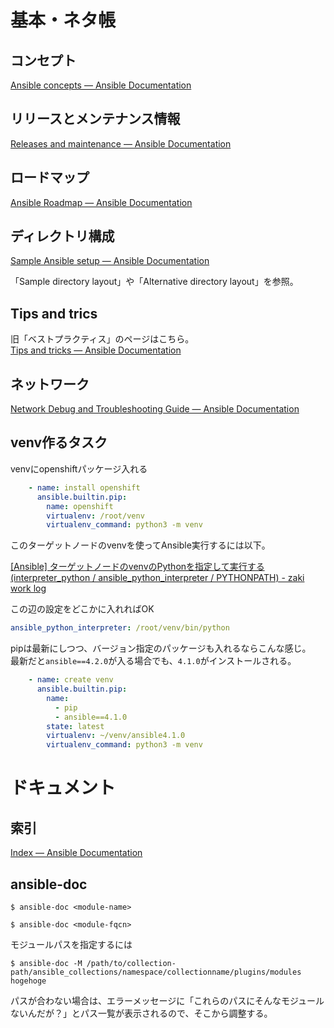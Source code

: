 # 基本・ネタ帳

## コンセプト

[Ansible concepts — Ansible Documentation](https://docs.ansible.com/ansible/latest/user_guide/basic_concepts.html)

## リリースとメンテナンス情報

[Releases and maintenance — Ansible Documentation](https://docs.ansible.com/ansible/devel/reference_appendices/release_and_maintenance.html)

## ロードマップ

[Ansible Roadmap — Ansible Documentation](https://docs.ansible.com/ansible/latest/roadmap/ansible_roadmap_index.html)

## ディレクトリ構成

[Sample Ansible setup — Ansible Documentation](https://docs.ansible.com/ansible/latest/user_guide/sample_setup.html)

「Sample directory layout」や「Alternative directory layout」を参照。

## Tips and trics

旧「ベストプラクティス」のページはこちら。  
[Tips and tricks — Ansible Documentation](https://docs.ansible.com/ansible/latest/user_guide/playbooks_best_practices.html)

## ネットワーク

[Network Debug and Troubleshooting Guide — Ansible Documentation](https://docs.ansible.com/ansible/latest/network/user_guide/network_debug_troubleshooting.html)

## venv作るタスク

venvにopenshiftパッケージ入れる

```yaml
    - name: install openshift
      ansible.builtin.pip:
        name: openshift
        virtualenv: /root/venv
        virtualenv_command: python3 -m venv
```

このターゲットノードのvenvを使ってAnsible実行するには以下。

[[Ansible] ターゲットノードのvenvのPythonを指定して実行する (interpreter_python / ansible_python_interpreter / PYTHONPATH) - zaki work log](https://zaki-hmkc.hatenablog.com/entry/2021/05/26/230432)

この辺の設定をどこかに入れればOK

```yaml
ansible_python_interpreter: /root/venv/bin/python
```

pipは最新にしつつ、バージョン指定のパッケージも入れるならこんな感じ。  
最新だと`ansible==4.2.0`が入る場合でも、`4.1.0`がインストールされる。

```yaml
    - name: create venv
      ansible.builtin.pip:
        name:
          - pip
          - ansible==4.1.0
        state: latest
        virtualenv: ~/venv/ansible4.1.0
        virtualenv_command: python3 -m venv
```

# ドキュメント

## 索引

[Index — Ansible Documentation](https://docs.ansible.com/ansible/latest/genindex.html)

## ansible-doc

```console
$ ansible-doc <module-name>
```

```console
$ ansible-doc <module-fqcn>
```

モジュールパスを指定するには

```console
$ ansible-doc -M /path/to/collection-path/ansible_collections/namespace/collectionname/plugins/modules hogehoge
```

パスが合わない場合は、エラーメッセージに「これらのパスにそんなモジュールないんだが？」とパス一覧が表示されるので、そこから調整する。
